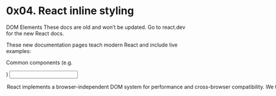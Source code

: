 # 0x04. React inline styling


DOM Elements
These docs are old and won’t be updated. Go to react.dev for the new React docs.

These new documentation pages teach modern React and include live examples:

Common components (e.g. <div>)
<input>
<option>
<progress>
<select>
<textarea>
React implements a browser-independent DOM system for performance and cross-browser compatibility. We took the opportunity to clean up a few rough edges in browser DOM implementations.

In React, all DOM properties and attributes (including event handlers) should be camelCased. For example, the HTML attribute tabindex corresponds to the attribute tabIndex in React. The exception is aria-* and data-* attributes, which should be lowercased. For example, you can keep aria-label as aria-label.

Differences In Attributes
There are a number of attributes that work differently between React and HTML:

checked
The checked attribute is supported by <input> components of type checkbox or radio. You can use it to set whether the component is checked. This is useful for building controlled components. defaultChecked is the uncontrolled equivalent, which sets whether the component is checked when it is first mounted.

className
To specify a CSS class, use the className attribute. This applies to all regular DOM and SVG elements like <div>, <a>, and others.

If you use React with Web Components (which is uncommon), use the class attribute instead.

dangerouslySetInnerHTML
dangerouslySetInnerHTML is React’s replacement for using innerHTML in the browser DOM. In general, setting HTML from code is risky because it’s easy to inadvertently expose your users to a cross-site scripting (XSS) attack. So, you can set HTML directly from React, but you have to type out dangerouslySetInnerHTML and pass an object with a __html key, to remind yourself that it’s dangerous. For example:

function createMarkup() {
  return {__html: 'First &middot; Second'};
}

function MyComponent() {
  return <div dangerouslySetInnerHTML={createMarkup()} />;
}
